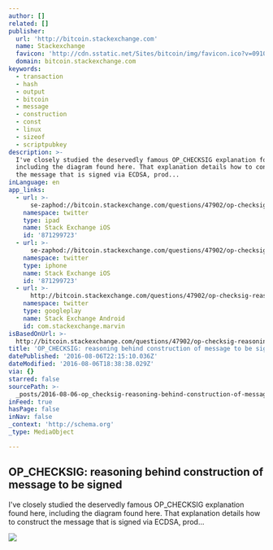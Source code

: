 ```yaml
---
author: []
related: []
publisher:
  url: 'http://bitcoin.stackexchange.com'
  name: Stackexchange
  favicon: 'http://cdn.sstatic.net/Sites/bitcoin/img/favicon.ico?v=0910168c5c65'
  domain: bitcoin.stackexchange.com
keywords:
  - transaction
  - hash
  - output
  - bitcoin
  - message
  - construction
  - const
  - linux
  - sizeof
  - scriptpubkey
description: >-
  I've closely studied the deservedly famous OP_CHECKSIG explanation found here,
  including the diagram found here. That explanation details how to construct
  the message that is signed via ECDSA, prod...
inLanguage: en
app_links:
  - url: >-
      se-zaphod://bitcoin.stackexchange.com/questions/47902/op-checksig-reasoning-behind-construction-of-message-to-be-signed
    namespace: twitter
    type: ipad
    name: Stack Exchange iOS
    id: '871299723'
  - url: >-
      se-zaphod://bitcoin.stackexchange.com/questions/47902/op-checksig-reasoning-behind-construction-of-message-to-be-signed
    namespace: twitter
    type: iphone
    name: Stack Exchange iOS
    id: '871299723'
  - url: >-
      http://bitcoin.stackexchange.com/questions/47902/op-checksig-reasoning-behind-construction-of-message-to-be-signed
    namespace: twitter
    type: googleplay
    name: Stack Exchange Android
    id: com.stackexchange.marvin
isBasedOnUrl: >-
  http://bitcoin.stackexchange.com/questions/47902/op-checksig-reasoning-behind-construction-of-message-to-be-signed
title: 'OP_CHECKSIG: reasoning behind construction of message to be signed'
datePublished: '2016-08-06T22:15:10.036Z'
dateModified: '2016-08-06T18:38:38.029Z'
via: {}
starred: false
sourcePath: >-
  _posts/2016-08-06-op_checksig-reasoning-behind-construction-of-message-to-be.md
inFeed: true
hasPage: false
inNav: false
_context: 'http://schema.org'
_type: MediaObject

---
```

<article style=""><h1>OP_CHECKSIG: reasoning behind construction of message to be signed</h1><p>I've closely studied the deservedly famous OP_CHECKSIG explanation found here, including the diagram found here. That explanation details how to construct the message that is signed via ECDSA, prod...</p><img src="http://cdn.sstatic.net/Sites/bitcoin/img/apple-touch-icon.png?v=a43e5a337e6b&amp;a" /></article>